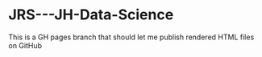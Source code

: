 # JRS---JH-Data-Science
This is a GH pages branch that should let me publish rendered HTML files on GitHub
